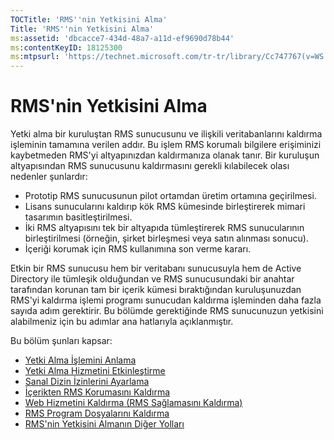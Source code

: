 ```yaml
---
TOCTitle: 'RMS''nin Yetkisini Alma'
Title: 'RMS''nin Yetkisini Alma'
ms:assetid: 'dbcacce7-434d-48a7-a11d-ef9690d78b44'
ms:contentKeyID: 18125300
ms:mtpsurl: 'https://technet.microsoft.com/tr-tr/library/Cc747767(v=WS.10)'
---
```


RMS'nin Yetkisini Alma
======================

Yetki alma bir kuruluştan RMS sunucusunu ve ilişkili veritabanlarını kaldırma işleminin tamamına verilen addır. Bu işlem RMS korumalı bilgilere erişiminizi kaybetmeden RMS'yi altyapınızdan kaldırmanıza olanak tanır. Bir kuruluşun altyapısından RMS sunucusunu kaldırmasını gerekli kılabilecek olası nedenler şunlardır:

-   Prototip RMS sunucusunun pilot ortamdan üretim ortamına geçirilmesi.
-   Lisans sunucularını kaldırıp kök RMS kümesinde birleştirerek mimari tasarımın basitleştirilmesi.
-   İki RMS altyapısını tek bir altyapıda tümleştirerek RMS sunucularının birleştirilmesi (örneğin, şirket birleşmesi veya satın alınması sonucu).
-   İçeriği korumak için RMS kullanımına son verme kararı.

Etkin bir RMS sunucusu hem bir veritabanı sunucusuyla hem de Active Directory ile tümleşik olduğundan ve RMS sunucusundaki bir anahtar tarafından korunan tam bir içerik kümesi bıraktığından kuruluşunuzdan RMS'yi kaldırma işlemi programı sunucudan kaldırma işleminden daha fazla sayıda adım gerektirir. Bu bölümde gerektiğinde RMS sunucunuzun yetkisini alabilmeniz için bu adımlar ana hatlarıyla açıklanmıştır.

Bu bölüm şunları kapsar:

-   [Yetki Alma İşlemini Anlama](https://technet.microsoft.com/57bd9949-9433-437b-93ed-ffb2dff9992e)
-   [Yetki Alma Hizmetini Etkinleştirme](https://technet.microsoft.com/45226e85-b50d-41cc-aca7-0f603f8509d5)
-   [Sanal Dizin İzinlerini Ayarlama](https://technet.microsoft.com/45112111-9608-45b1-9a86-7b313d0a1579)
-   [İçerikten RMS Korumasını Kaldırma](https://technet.microsoft.com/c30361e3-50d2-4474-a87d-d38de502cf9e)
-   [Web Hizmetini Kaldırma (RMS Sağlamasını Kaldırma)](https://technet.microsoft.com/68b4e2b0-b1b7-4b0a-8c1a-82ac27c1f12e)
-   [RMS Program Dosyalarını Kaldırma](https://technet.microsoft.com/d1dc8a8b-f8de-487f-87b4-2174d449f0bc)
-   [RMS'nin Yetkisini Almanın Diğer Yolları](https://technet.microsoft.com/4d32f35e-997d-4d10-ab66-efe217e853f7)
